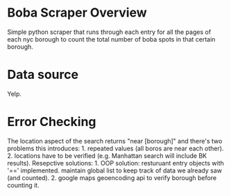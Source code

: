 # Boba Scraper Overview
Simple python scraper that runs through each entry for all the pages of each nyc borough to count the total number of boba spots in that certain borough.  

# Data source
Yelp. 

# Error Checking 
The location aspect of the search returns "near [borough]" and there's two problems this introduces:
    1. repeated values (all boros are near each other).
    2. locations have to be verified (e.g. Manhattan search will include BK results).
Resepctive solutions:
    1. OOP solution: resturuant entry objects with '==' implemented. maintain global list to keep track of data we already saw (and counted).
    2. google maps geoencoding api to verify borough before counting it.